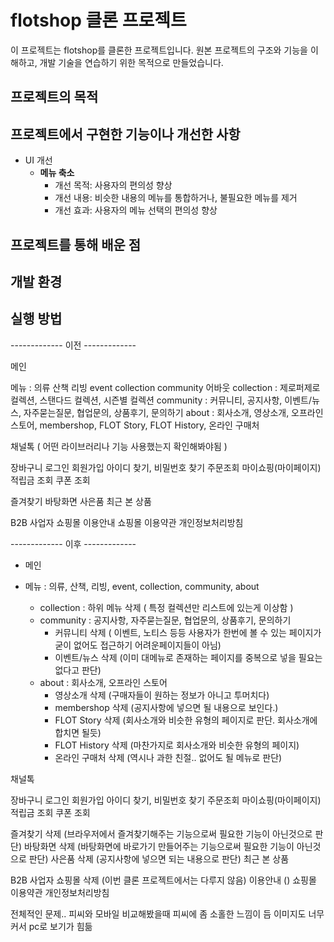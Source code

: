 # flotshop 클론 프로젝트

이 프로젝트는 flotshop를 클론한 프로젝트입니다. 원본 프로젝트의 구조와 기능을 이해하고, 개발 기술을 연습하기 위한 목적으로 만들었습니다.

## 프로젝트의 목적

## 프로젝트에서 구현한 기능이나 개선한 사항
- UI 개선
    - **메뉴 축소**
        - 개선 목적: 사용자의 편의성 향상
        - 개선 내용: 비슷한 내용의 메뉴를 통합하거나, 불필요한 메뉴를 제거
        - 개선 효과: 사용자의 메뉴 선택의 편의성 향상

## 프로젝트를 통해 배운 점

## 개발 환경

## 실행 방법


------------- 이전 -------------

메인

메뉴 : 의류 산책 리빙 event collection community 어바웃
collection : 제로퍼제로 컬렉션, 스탠다드 컬렉션, 시즌별 컬렉션
community : 커뮤니티, 공지사항, 이벤트/뉴스, 자주묻는질문, 협업문의, 상품후기, 문의하기
about : 회사소개, 영상소개, 오프라인 스토어, membershop, FLOT Story, FLOT History, 온라인 구매처

채널톡 ( 어떤 라이브러리나 기능 사용했는지 확인해봐야됨 )

장바구니
로그인
회원가입
아이디 찾기, 비밀번호 찾기
주문조회
마이쇼핑(마이페이지)
적립금 조회
쿠폰 조회

즐겨찾기
바탕화면
사은품
최근 본 상품

B2B 사업자 쇼핑몰
이용안내
쇼핑몰 이용약관
개인정보처리방침

------------- 이후 -------------

- 메인

- 메뉴 : 의류, 산책, 리빙, event, collection, community, about
    - collection : 하위 메뉴 삭제 ( 특정 컬렉션만 리스트에 있는게 이상함 )
    - community : 공지사항, 자주묻는질문, 협업문의, 상품후기, 문의하기
        - 커뮤니티 삭제 ( 이벤트, 노티스 등등 사용자가 한번에 볼 수 있는 페이지가 굳이 없어도 접근하기 어려운페이지들이 아님)
        - 이벤트/뉴스 삭제 (이미 대메뉴로 존재하는 페이지를 중복으로 넣을 필요는 없다고 판단)
    - about : 회사소개, 오프라인 스토어
        - 영상소개 삭제 (구매자들이 원하는 정보가 아니고 투머치다)
        - membershop 삭제 (공지사항에 넣으면 될 내용으로 보인다.)
        - FLOT Story 삭제 (회사소개와 비슷한 유형의 페이지로 판단. 회사소개에 합치면 될듯)
        - FLOT History 삭제 (마찬가지로 회사소개와 비슷한 유형의 페이지)
        - 온라인 구매처 삭제 (역시나 과한 친절.. 없어도 될 메뉴로 판단)

채널톡

장바구니
로그인
회원가입
아이디 찾기, 비밀번호 찾기
주문조회
마이쇼핑(마이페이지)
적립금 조회
쿠폰 조회

즐겨찾기 삭제 (브라우저에서 즐겨찾기해주는 기능으로써 필요한 기능이 아닌것으로 판단)
바탕화면 삭제 (바탕화면에 바로가기 만들어주는 기능으로써 필요한 기능이 아닌것으로 판단)
사은품 삭제 (공지사항에 넣으면 되는 내용으로 판단)
최근 본 상품

B2B 사업자 쇼핑몰 삭제 (이번 클론 프로젝트에서는 다루지 않음)
이용안내 ()
쇼핑몰 이용약관
개인정보처리방침

전체적인 문제..
피씨와 모바일 비교해봤을때 피씨에 좀 소홀한 느낌이 듬 이미지도 너무 커서 pc로 보기가 힘듦
